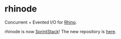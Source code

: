 # rhinode

Concurrent + Evented I/O for [Rhino](http://www.mozilla.org/rhino/).

rhinode is now [SprintStack](http://sprintstack.com/)! The new repository is [here](https://github.com/sprintstack/sprintstack).

